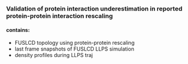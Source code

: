 ### Validation of protein interaction underestimation in reported protein-protein interaction rescaling 
#### contains:
- FUSLCD topology using protein-protein rescaling
- last frame snapshots of FUSLCD LLPS simulation
- density profiles during LLPS traj
